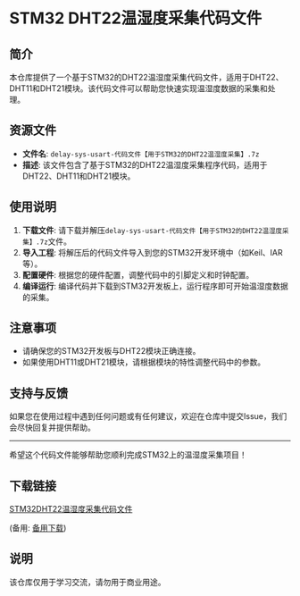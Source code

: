 # STM32 DHT22温湿度采集代码文件

## 简介
本仓库提供了一个基于STM32的DHT22温湿度采集代码文件，适用于DHT22、DHT11和DHT21模块。该代码文件可以帮助您快速实现温湿度数据的采集和处理。

## 资源文件
- **文件名**: `delay-sys-usart-代码文件【用于STM32的DHT22温湿度采集】.7z`
- **描述**: 该文件包含了基于STM32的DHT22温湿度采集程序代码，适用于DHT22、DHT11和DHT21模块。

## 使用说明
1. **下载文件**: 请下载并解压`delay-sys-usart-代码文件【用于STM32的DHT22温湿度采集】.7z`文件。
2. **导入工程**: 将解压后的代码文件导入到您的STM32开发环境中（如Keil、IAR等）。
3. **配置硬件**: 根据您的硬件配置，调整代码中的引脚定义和时钟配置。
4. **编译运行**: 编译代码并下载到STM32开发板上，运行程序即可开始温湿度数据的采集。

## 注意事项
- 请确保您的STM32开发板与DHT22模块正确连接。
- 如果使用DHT11或DHT21模块，请根据模块的特性调整代码中的参数。

## 支持与反馈
如果您在使用过程中遇到任何问题或有任何建议，欢迎在仓库中提交Issue，我们会尽快回复并提供帮助。

---

希望这个代码文件能够帮助您顺利完成STM32上的温湿度采集项目！

## 下载链接
[STM32DHT22温湿度采集代码文件](https://pan.quark.cn/s/c0f42568e0d1) 

(备用: [备用下载](https://pan.baidu.com/s/1lkoGHFP4z3q6dZjxnsNVqw?pwd=1234))

## 说明

该仓库仅用于学习交流，请勿用于商业用途。
